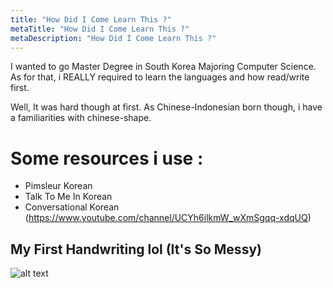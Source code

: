 ```yaml
---
title: "How Did I Come Learn This ?"
metaTitle: "How Did I Come Learn This ?"
metaDescription: "How Did I Come Learn This ?"
---
```


I wanted to go Master Degree in South Korea Majoring Computer Science.
As for that, i REALLY required to learn the languages and how read/write first.

Well,
It was hard though at first.
As Chinese-Indonesian born though, i have a familiarities with chinese-shape.

# Some resources i use :
- Pimsleur Korean
- Talk To Me In Korean
- Conversational Korean (https://www.youtube.com/channel/UCYh6ilkmW_wXmSgqq-xdqUQ)

## My First Handwriting lol (It's So Messy)
![alt text](/handwriting.jpg "title")
